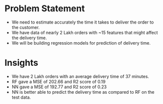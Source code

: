 # Problem Statement 

- We need to estimate accurately the time it takes to deliver the order to the customer.
- We have data of nearly 2 Lakh orders with ~15 features that might affect the delivery time.
- We will be building regression models for prediction of delivery time.

# Insights

- We have 2 Lakh orders with an average delivery time of 37 minutes.
- RF gave a MSE of 202.66 and R2 score of 0.19
- NN gave a MSE of 192.77 and R2 score of 0.23
- NN is better able to predict the delivery time as compared to RF on the test data.